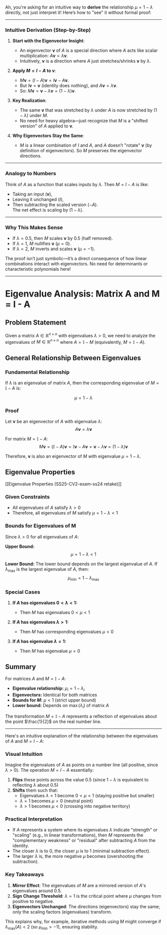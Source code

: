 Ah, you're asking for an intuitive way to **derive** the relationship $\mu = 1 - \lambda$ directly, not just interpret it! Here’s how to "see" it without formal proof:

---

### Intuitive Derivation (Step-by-Step)

1. **Start with the Eigenvector Insight**:
   - An eigenvector $\mathbf{v}$ of $A$ is a special direction where $A$ acts like scalar multiplication: $A\mathbf{v} = \lambda \mathbf{v}$.
   - Intuitively, $\mathbf{v}$ is a direction where $A$ just stretches/shrinks $\mathbf{v}$ by $\lambda$.

2. **Apply $M = I - A$ to $\mathbf{v}$**:
   - $M\mathbf{v} = (I - A)\mathbf{v} = I\mathbf{v} - A\mathbf{v}$.
   - But $I\mathbf{v} = \mathbf{v}$ (identity does nothing), and $A\mathbf{v} = \lambda \mathbf{v}$.
   - So: $M\mathbf{v} = \mathbf{v} - \lambda \mathbf{v} = (1 - \lambda)\mathbf{v}$.

3. **Key Realization**:
   - The same $\mathbf{v}$ that was stretched by $\lambda$ under $A$ is now stretched by $(1 - \lambda)$ under $M$.
   - No need for heavy algebra—just recognize that $M$ is a "shifted version" of $A$ applied to $\mathbf{v}$.

4. **Why Eigenvectors Stay the Same**:
   - $M$ is a linear combination of $I$ and $A$, and $A$ doesn’t "rotate" $\mathbf{v}$ (by definition of eigenvectors). So $M$ preserves the eigenvector directions.

---

### Analogy to Numbers
Think of $A$ as a function that scales inputs by $\lambda$. Then $M = I - A$ is like:
- Taking an input ($\mathbf{v}$), 
- Leaving it unchanged ($I$), 
- Then subtracting the scaled version ($-A$).  
The net effect is scaling by $(1 - \lambda)$.

---

### Why This Makes Sense
- If $\lambda = 0.5$, then $M$ scales $\mathbf{v}$ by $0.5$ (half removed).  
- If $\lambda = 1$, $M$ nullifies $\mathbf{v}$ ($\mu = 0$).  
- If $\lambda = 2$, $M$ inverts and scales $\mathbf{v}$ ($\mu = -1$).  

The proof isn’t just symbolic—it’s a direct consequence of how linear combinations interact with eigenvectors. No need for determinants or characteristic polynomials here!

---

# Eigenvalue Analysis: Matrix A and M = I - A

## Problem Statement

Given a matrix $A \in \mathbb{R}^{n \times n}$ with eigenvalues $\lambda > 0$, we need to analyze the eigenvalues of $M \in \mathbb{R}^{n \times n}$ where $A = \mathbb{I} - M$ (equivalently, $M = \mathbb{I} - A$).

## General Relationship Between Eigenvalues

### Fundamental Relationship

If $\lambda$ is an eigenvalue of matrix $A$, then the corresponding eigenvalue of $M = \mathbb{I} - A$ is:

$$\mu = 1 - \lambda$$

### Proof

Let $\mathbf{v}$ be an eigenvector of $A$ with eigenvalue $\lambda$:
$$A\mathbf{v} = \lambda\mathbf{v}$$

For matrix $M = \mathbb{I} - A$:
$$M\mathbf{v} = (\mathbb{I} - A)\mathbf{v} = \mathbb{I}\mathbf{v} - A\mathbf{v} = \mathbf{v} - \lambda\mathbf{v} = (1 - \lambda)\mathbf{v}$$

Therefore, $\mathbf{v}$ is also an eigenvector of $M$ with eigenvalue $\mu = 1 - \lambda$.

## Eigenvalue Properties
[[Eigenvalue Properties (SS25-CV2-exam-ss24 retake)]]
### Given Constraints
- All eigenvalues of $A$ satisfy $\lambda > 0$
- Therefore, all eigenvalues of $M$ satisfy $\mu = 1 - \lambda < 1$

### Bounds for Eigenvalues of M

Since $\lambda > 0$ for all eigenvalues of $A$:

**Upper Bound:**
$$\mu = 1 - \lambda < 1$$

**Lower Bound:**
The lower bound depends on the largest eigenvalue of $A$. If $\lambda_{\max}$ is the largest eigenvalue of $A$, then:
$$\mu_{\min} = 1 - \lambda_{\max}$$

### Special Cases

1. **If $A$ has eigenvalues $0 < \lambda < 1$:**
   - Then $M$ has eigenvalues $0 < \mu < 1$

2. **If $A$ has eigenvalues $\lambda > 1$:**
   - Then $M$ has corresponding eigenvalues $\mu < 0$

3. **If $A$ has eigenvalue $\lambda = 1$:**
   - Then $M$ has eigenvalue $\mu = 0$

## Summary

For matrices $A$ and $M = \mathbb{I} - A$:

- **Eigenvalue relationship:** $\mu_i = 1 - \lambda_i$
- **Eigenvectors:** Identical for both matrices
- **Bounds for $M$:** $\mu < 1$ (strict upper bound)
- **Lower bound:** Depends on $\max(\lambda_i)$ of matrix $A$

The transformation $M = \mathbb{I} - A$ represents a reflection of eigenvalues about the point $\frac{1}{2}$ on the real number line.

---

Here's an intuitive explanation of the relationship between the eigenvalues of $A$ and $M = I - A$:

### Visual Intuition
Imagine the eigenvalues of $A$ as points on a number line (all positive, since $\lambda > 0$). The operation $M = I - A$ essentially:
1. **Flips** these points across the value 0.5 (since $1 - \lambda$ is equivalent to reflecting $\lambda$ about 0.5)
2. **Shifts** them such that:
   - Eigenvalues $\lambda < 1$ become $0 < \mu < 1$ (staying positive but smaller)
   - $\lambda = 1$ becomes $\mu = 0$ (neutral point)
   - $\lambda > 1$ becomes $\mu < 0$ (crossing into negative territory)

### Practical Interpretation
- If $A$ represents a system where its eigenvalues $\lambda$ indicate "strength" or "scaling" (e.g., in linear transformations), then $M$ represents the "complementary weakness" or "residual" after subtracting $A$ from the identity.
- The closer $\lambda$ is to 0, the closer $\mu$ is to 1 (minimal subtraction effect).
- The larger $\lambda$ is, the more negative $\mu$ becomes (overshooting the subtraction).

### Key Takeaways
1. **Mirror Effect**: The eigenvalues of $M$ are a mirrored version of $A$'s eigenvalues around 0.5.
2. **Sign Change Threshold**: $\lambda = 1$ is the critical point where $\mu$ changes from positive to negative.
3. **Eigenvectors Unchanged**: The directions (eigenvectors) stay the same; only the scaling factors (eigenvalues) transform.

This explains why, for example, iterative methods using $M$ might converge if $\lambda_{\text{max}}(A) < 2$ (so $\mu_{\text{min}} > -1$), ensuring stability.